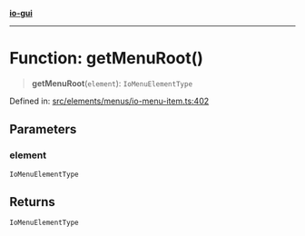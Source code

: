 [**io-gui**](../README.md)

***

# Function: getMenuRoot()

> **getMenuRoot**(`element`): `IoMenuElementType`

Defined in: [src/elements/menus/io-menu-item.ts:402](https://github.com/io-gui/io/blob/main/src/elements/menus/io-menu-item.ts#L402)

## Parameters

### element

`IoMenuElementType`

## Returns

`IoMenuElementType`
